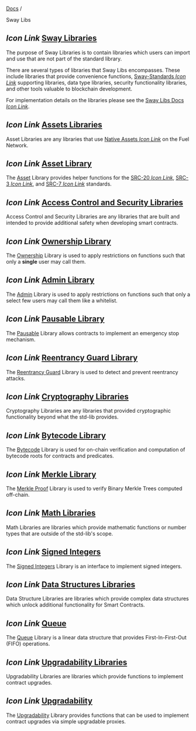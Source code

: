 [Docs](https://docs.fuel.network/) /

Sway Libs

## _Icon Link_ [Sway Libraries](https://docs.fuel.network/docs/sway-libs/\#sway-libraries)

The purpose of Sway Libraries is to contain libraries which users can import and use that are not part of the standard library.

There are several types of libraries that Sway Libs encompasses. These include libraries that provide convenience functions, [Sway-Standards _Icon Link_](https://github.com/FuelLabs/sway-standards) supporting libraries, data type libraries, security functionality libraries, and other tools valuable to blockchain development.

For implementation details on the libraries please see the [Sway Libs Docs _Icon Link_](https://fuellabs.github.io/sway-libs/master/sway_libs/).

## _Icon Link_ [Assets Libraries](https://docs.fuel.network/docs/sway-libs/\#assets-libraries)

Asset Libraries are any libraries that use [Native Assets _Icon Link_](https://docs.fuel.network/docs/sway/blockchain-development/native_assets) on the Fuel Network.

## _Icon Link_ [Asset Library](https://docs.fuel.network/docs/sway-libs/\#asset-library)

The [Asset](https://docs.fuel.network/docs/sway-libs/asset/) Library provides helper functions for the [SRC-20 _Icon Link_](https://docs.fuel.network/docs/sway-standards/src-20-native-asset/), [SRC-3 _Icon Link_](https://docs.fuel.network/docs/sway-standards/src-3-minting-and-burning/), and [SRC-7 _Icon Link_](https://docs.fuel.network/docs/sway-standards/src-7-asset-metadata/) standards.

## _Icon Link_ [Access Control and Security Libraries](https://docs.fuel.network/docs/sway-libs/\#access-control-and-security-libraries)

Access Control and Security Libraries are any libraries that are built and intended to provide additional safety when developing smart contracts.

## _Icon Link_ [Ownership Library](https://docs.fuel.network/docs/sway-libs/\#ownership-library)

The [Ownership](https://docs.fuel.network/docs/sway-libs/ownership/) Library is used to apply restrictions on functions such that only a **single** user may call them.

## _Icon Link_ [Admin Library](https://docs.fuel.network/docs/sway-libs/\#admin-library)

The [Admin](https://docs.fuel.network/docs/sway-libs/admin/) Library is used to apply restrictions on functions such that only a select few users may call them like a whitelist.

## _Icon Link_ [Pausable Library](https://docs.fuel.network/docs/sway-libs/\#pausable-library)

The [Pausable](https://docs.fuel.network/docs/sway-libs/pausable/) Library allows contracts to implement an emergency stop mechanism.

## _Icon Link_ [Reentrancy Guard Library](https://docs.fuel.network/docs/sway-libs/\#reentrancy-guard-library)

The [Reentrancy Guard](https://docs.fuel.network/docs/sway-libs/reentrancy/) Library is used to detect and prevent reentrancy attacks.

## _Icon Link_ [Cryptography Libraries](https://docs.fuel.network/docs/sway-libs/\#cryptography-libraries)

Cryptography Libraries are any libraries that provided cryptographic functionality beyond what the std-lib provides.

## _Icon Link_ [Bytecode Library](https://docs.fuel.network/docs/sway-libs/\#bytecode-library)

The [Bytecode](https://docs.fuel.network/docs/sway-libs/bytecode/) Library is used for on-chain verification and computation of bytecode roots for contracts and predicates.

## _Icon Link_ [Merkle Library](https://docs.fuel.network/docs/sway-libs/\#merkle-library)

The [Merkle Proof](https://docs.fuel.network/docs/sway-libs/merkle/) Library is used to verify Binary Merkle Trees computed off-chain.

## _Icon Link_ [Math Libraries](https://docs.fuel.network/docs/sway-libs/\#math-libraries)

Math Libraries are libraries which provide mathematic functions or number types that are outside of the std-lib's scope.

## _Icon Link_ [Signed Integers](https://docs.fuel.network/docs/sway-libs/\#signed-integers)

The [Signed Integers](https://docs.fuel.network/docs/sway-libs/signed_integers/) Library is an interface to implement signed integers.

## _Icon Link_ [Data Structures Libraries](https://docs.fuel.network/docs/sway-libs/\#data-structures-libraries)

Data Structure Libraries are libraries which provide complex data structures which unlock additional functionality for Smart Contracts.

## _Icon Link_ [Queue](https://docs.fuel.network/docs/sway-libs/\#queue)

The [Queue](https://docs.fuel.network/docs/sway-libs/queue/) Library is a linear data structure that provides First-In-First-Out (FIFO) operations.

## _Icon Link_ [Upgradability Libraries](https://docs.fuel.network/docs/sway-libs/\#upgradability-libraries)

Upgradability Libraries are libraries which provide functions to implement contract upgrades.

## _Icon Link_ [Upgradability](https://docs.fuel.network/docs/sway-libs/\#upgradability)

The [Upgradability](https://docs.fuel.network/docs/sway-libs/upgradability/) Library provides functions that can be used to implement contract upgrades via simple upgradable proxies.